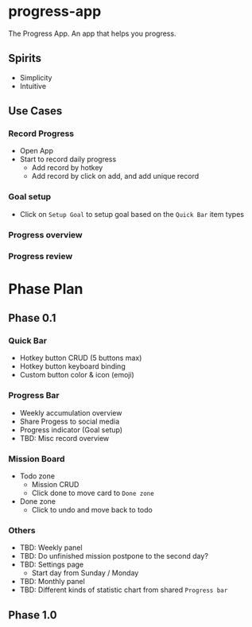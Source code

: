 # progress-app

The Progress App. An app that helps you progress.

## Spirits

- Simplicity
- Intuitive

## Use Cases

### Record Progress
- Open App
- Start to record daily progress
  - Add record by hotkey
  - Add record by click on add, and add unique record

### Goal setup
- Click on `Setup Goal` to setup goal based on the `Quick Bar` item types

### Progress overview

### Progress review

# Phase Plan

## Phase 0.1

### Quick Bar

- Hotkey button CRUD (5 buttons max)
- Hotkey button keyboard binding
- Custom button color & icon (emoji)

### Progress Bar

- Weekly accumulation overview
- Share Progess to social media
- Progress indicator (Goal setup)
- TBD: Misc record overview

### Mission Board

- Todo zone
  - Mission CRUD
  - Click done to move card to `Done zone`
- Done zone
  - Click to undo and move back to todo

### Others

- TBD: Weekly panel
- TBD: Do unfinished mission postpone to the second day?
- TBD: Settings page
  - Start day from Sunday / Monday
- TBD: Monthly panel
- TBD: Different kinds of statistic chart from shared `Progress bar`

## Phase 1.0
